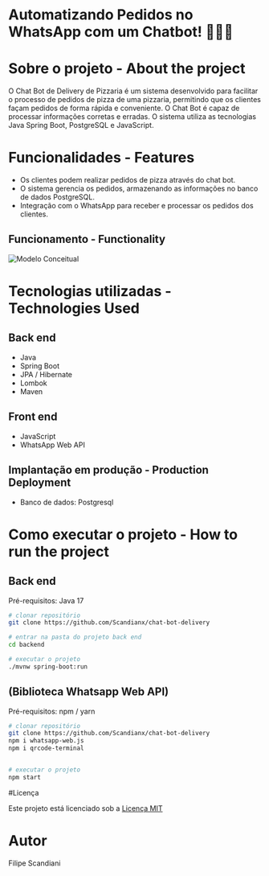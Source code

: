 # Automatizando Pedidos no WhatsApp com um Chatbot! 🍕🤖📱
 
# Sobre o projeto - About the project 


O Chat Bot de Delivery de Pizzaria é um sistema desenvolvido para facilitar o processo de pedidos de pizza de uma pizzaria, permitindo que os clientes façam pedidos de forma rápida e conveniente. O Chat Bot é capaz de processar informações corretas e erradas. O sistema utiliza as tecnologias Java Spring Boot, PostgreSQL e JavaScript.

# Funcionalidades - Features 

- Os clientes podem realizar pedidos de pizza através do chat bot.
- O sistema gerencia os pedidos, armazenando as informações no banco de dados PostgreSQL.
- Integração com o WhatsApp para receber e processar os pedidos dos clientes.


## Funcionamento - Functionality
![Modelo Conceitual](https://github.com/Scandianx/chat-bot-delivery/blob/main/assets/gitchatbot.gif)



# Tecnologias utilizadas - Technologies Used
## Back end
- Java
- Spring Boot
- JPA / Hibernate
- Lombok
- Maven

## Front end
- JavaScript
- WhatsApp Web API
  
  
## Implantação em produção - Production Deployment
- Banco de dados: Postgresql

# Como executar o projeto - How to run the project 

## Back end
Pré-requisitos: Java 17

```bash
# clonar repositório
git clone https://github.com/Scandianx/chat-bot-delivery

# entrar na pasta do projeto back end
cd backend

# executar o projeto
./mvnw spring-boot:run
```

## (Biblioteca Whatsapp Web API)
Pré-requisitos: npm / yarn

```bash
# clonar repositório
git clone https://github.com/Scandianx/chat-bot-delivery
npm i whatsapp-web.js
npm i qrcode-terminal


# executar o projeto
npm start
```
#Licença 

Este projeto está licenciado sob a [Licença MIT](https://opensource.org/licenses/MIT)

# Autor

Filipe Scandiani 



